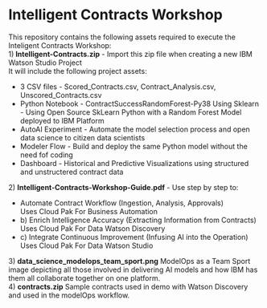 # Intelligent Contracts Workshop
This repository contains the following assets required to execute the Inteligent Contracts Workshop:<br>
1)<b> Intelligent-Contracts.zip</b> - Import this zip file when creating a new  IBM Watson Studio Project<br>
It will include the following project assets:<br>
<ul>
  <li>3 CSV files - Scored_Contracts.csv, Contract_Analysis.csv, Unscored_Contracts.csv</li>
  <li>Python Notebook - ContractSuccessRandomForest-Py38 Using Sklearn - Using Open Source SkLearn Python with a Random Forest Model deployed to IBM Platform</li>
  <li>AutoAI Experiment - Automate the model selection process and open data science to citizen data scientists</li>
  <li>Modeler Flow - Build and deploy the same Python model without the need fof coding</li>
  <li>Dashboard - Historical and Predictive Visualizations using structured and unstructered contract data </li>
</ul>
2) <b>Intelligent-Contracts-Workshop-Guide.pdf</b> - Use step by step to:<br>
<ul>
<li>Automate Contract Workflow (Ingestion, Analysis, Approvals)<br>
     Uses Cloud Pak For Business Automation</li>
<li>b) Enrich Intelligence Accuracy (Extracting Information from Contracts)<br>
     Uses Cloud Pak For Data Watson Discovery</li>
<li>c) Integrate Continuous Improvement (Infusing AI into the Operation)<br>
     Uses Cloud Pak For Data Watson Studio</li>
  </ul>
3) <b>data_science_modelops_team_sport.png</b> ModelOps as a Team Sport image depicting all those involved in delivering AI models and how IBM has them all collaborate together on one platform.<br>
4) <b>contracts.zip</b> Sample contracts used in demo with Watson Discovery and used in the modelOps workflow.
